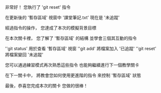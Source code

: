 非常好！
您執行了 'git reset' 指令

在更新後的 '暫存區域' 視窗中
'課堂筆記.txt' 現在是 '未追蹤'

經過指令的操作，
您達成了本次的模擬背景目標

在本次關卡裡，
您了解了 '暫存區域' 的結構
並學會三個其互動的指令

''git status' 用於查看 '暫存區域' 視窗
''git add' 將檔案加入 '已追蹤'
''git reset' 將檔案變回 '未追蹤'

您可以通過練習模式再次熟悉這些指令
也能夠繼續進行下一個教學關卡

在下一關卡中，
將教會您如何使用更進階的指令
來控制 '暫存區域' 狀態

最後，恭喜您完成本次的關卡
您做的很棒！